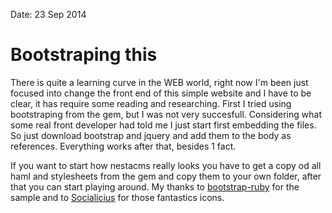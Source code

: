 Date: 23 Sep 2014

# Bootstraping this

There is quite a learning curve in the WEB world, right now I'm been just focused into change the front end of this simple website and I have to be clear, it has require some reading and researching. First I tried using bootstraping from the gem, but I was not very succesfull. Considering what some real front developer had told me I just start first embedding the files. So just download bootstrap and jquery and add them to the body as references. Everything works after that, besides 1 fact.

If you want to start how nestacms really looks you have to get a copy od all haml and stylesheets from the gem and copy them to your own folder, after that you can start playing around. My thanks to [bootstrap-ruby][] for the sample and to [Socialicius][] for those fantastics icons.



[bootstrap-ruby]: https://github.com/bootstrap-ruby/sinatra-bootstrap/
[Socialicius]: http://shalinguyen.github.io/socialicious/
